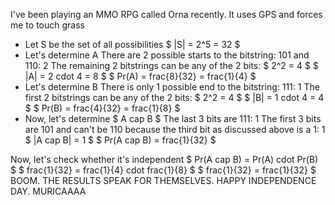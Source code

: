 I've been playing an MMO RPG called Orna recently. It uses GPS and forces me to touch grass
<ul>
<li> Let S be the set of all possibilities 
$ |S| = 2^5 = 32 $
	<li> Let's determine A 
	      There are 2 possible starts to the bitstring: 101 and 110: 2 
	      The remaining 2 bitstrings can be any of the 2 bits: $ 2^2 = 4 $ 
	      $ |A| = 2 cdot 4 = 8 $ 
	      $ Pr(A) = frac{8}{32} = frac{1}{4} $
	<li> Let's determine B 
	      There is only 1 possible end to the bitstring: 111: 1 
	      The first 2 bitstrings can be any of the 2 bits: $ 2^2 = 4 $ 
	      $ |B| = 1 cdot 4 = 4 $ 
	      $ Pr(B) = frac{4}{32} = frac{1}{8} $
	<li> Now, let's determine $ A cap B $ 
	      The last 3 bits are 111: 1 
	      The first 3 bits are 101 and can't be 110 because the third bit as discussed above is a 1: 1 
	      $ |A cap B| = 1 $ 
	      $ Pr(A cap B) = frac{1}{32} $
</ul>
Now, let's check whether it's independent 
$ Pr(A cap B) = Pr(A) cdot Pr(B) $ 
$ frac{1}{32} = frac{1}{4} cdot frac{1}{8} $ 
$ frac{1}{32} = frac{1}{32} $ 
BOOM. THE RESULTS SPEAK FOR THEMSELVES. HAPPY INDEPENDENCE DAY. MURICAAAA
